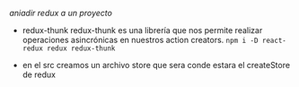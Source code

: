 
*aniadir redux a un proyecto*
- redux-thunk redux-thunk es una librería que nos permite realizar operaciones asincrónicas en nuestros action creators.
`npm i -D react-redux redux redux-thunk`

- en el src creamos un archivo store que sera conde estara el createStore de redux

```js

```